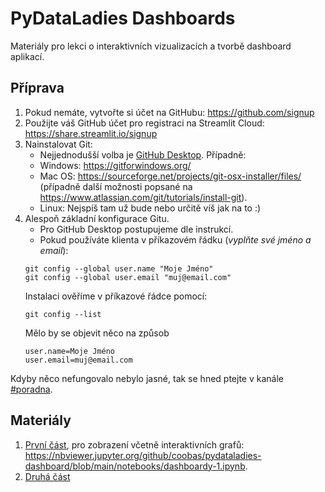 # PyDataLadies Dashboards

Materiály pro lekci o interaktivních vizualizacích a tvorbě dashboard aplikací.

## Příprava

1. Pokud nemáte, vytvořte si účet na GitHubu: https://github.com/signup
2. Použijte váš GitHub účet pro registraci na Streamlit Cloud: https://share.streamlit.io/signup
3. Nainstalovat Git:
   * Nejjednodušší volba je [GitHub Desktop](https://desktop.github.com).
Případně:
   * Windows: https://gitforwindows.org/
   * Mac OS: https://sourceforge.net/projects/git-osx-installer/files/ (případně další možnosti popsané na https://www.atlassian.com/git/tutorials/install-git).
   * Linux: Nejspíš tam už bude nebo určitě víš jak na to :)
4. Alespoň základní konfigurace Gitu.
   * Pro GitHub Desktop postupujeme dle instrukcí.
   * Pokud používáte klienta v příkazovém řádku (*vyplňte své jméno a email*):
   ```
   git config --global user.name "Moje Jméno"
   git config --global user.email "muj@email.com"
   ```
   Instalaci ověříme v příkazové řádce pomocí:
   ```
   git config --list
   ```
   Mělo by se objevit něco na způsob
   ```
   user.name=Moje Jméno
   user.email=muj@email.com
   ```

Kdyby něco nefungovalo nebylo jasné, tak se hned ptejte v kanále [#poradna](https://pydata-kurz-praha.slack.com/archives/CSPRXPJGN).

## Materiály

1. [První část](notebooks/dashboardy-1.ipynb), pro zobrazení včetně interaktivních grafů: https://nbviewer.jupyter.org/github/coobas/pydataladies-dashboard/blob/main/notebooks/dashboardy-1.ipynb.
2. [Druhá část](notebooks/dashboardy-2.ipynb)
